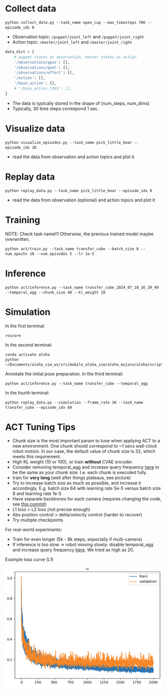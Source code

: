 # Collect data
```
python collect_data.py --task_name open_cup --max_timesteps 700 --episode_idx 0
```

* Observation topic: `/puppet/joint_left` and `/puppet/joint_right`
* Action topic: `/master/joint_left` and `/master/joint_right`

```python
data_dict = {
    # puppet states as observation, master states as action
    '/observations/qpos': [],
    '/observations/qvel': [],
    '/observations/effort': [],
    '/action': [],
    '/base_action': [],
    # '/base_action_t265': [],
}
```
* The data is typically stored in the shape of (num_steps, num_dims)
* Typically, 30 time steps correspond 1 sec.

# Visualize data
```
python visualize_episodes.py --task_name pick_little_bear --episode_idx 10
```
* read the data from observation and action topics and plot it

# Replay data
```
python replay_data.py --task_name pick_little_bear --episode_idx 0
```
* read the data from observation (optional) and action topics and plot it


# Training
NOTE: Check task name!!! Otherwise, the previous trained model maybe overwritten.
```
python act/train.py --task_name transfer_cube --batch_size 8 --num_epochs 10 --num_episodes 5 --lr 1e-5
```

# Inference
```
python act/inference.py --task_name transfer_cube_2024_07_10_16_39_49 --temporal_agg --chunk_size 48 --kl_weight 10
```

# Simulation
In the first terminal:
```
roscore
```
In the second terminal:
```
conda activate aloha
python ~/Documents/aloha_sim_ws/src/mobile_aloha_sim/aloha_mujoco/aloha/scripts/aloha_ctrl.py
```
Annotate the initial pose preparation. In the third terminal:
```
python act/inference.py --task_name transfer_cube --temporal_agg
```
In the fourth terminal:
```
python replay_data.py --simulation --frame_rate 30 --task_name transfer_cube --episode_idx 60
```

# ACT Tuning Tips
- Chunk size is the most important param to tune when applying ACT to a new environment. One chunk should correspond to ~1 secs wall-clock robot motion. In our case, the default value of chunk size is 32, which meets this requirement.
- High KL weight (10 or 100), or train **without** CVAE encoder.
- Consider removing temporal_agg and increase query frequency [here](https://github.com/tonyzhaozh/act/blob/main/imitate_episodes.py#L193) to be the same as your chunk size. I.e. each chunk is executed fully.
- train for **very long** (well after things plateaus, see picture)
- Try to increase batch size as much as possible, and increase lr accordingly. E.g. batch size 64 with learning rate 5e-5 versus batch size 8 and learning rate 1e-5
- Have separate backbones for each camera (requires changing the code, see [this commit](https://github.com/tonyzhaozh/act/commit/20fc6e990698534b89a41c2c85f54b7ff4b0c280))
- L1 loss > L2 loss (not precise enough)
- Abs position control > delta/velocity control (harder to recover)
- Try multiple checkpoints

For real-world experiments:
- Train for even longer (5k - 8k steps, especially if multi-camera)
- If inference is too slow -> robot moving slowly: disable temporal_agg and increase query frequency [here](https://github.com/tonyzhaozh/act/blob/main/imitate_episodes.py#L193). We tried as high as 20.

Example loss curve (L1)

![Example loss curve](./collect_data/docs/example_l1.png)